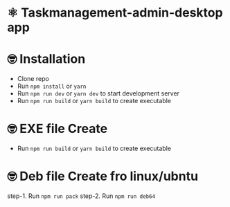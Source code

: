 # ⚛ Taskmanagement-admin-desktop app

# 🤓 Installation

-   Clone repo
-   Run `npm install` or `yarn`
-   Run `npm run dev` or `yarn dev` to start development server
-   Run `npm run build` or `yarn build` to create executable

# 🤓 EXE file Create
   
- Run `npm run build` or `yarn build` to create executable

# 🤓 Deb file Create fro linux/ubntu

step-1.  Run `npm run pack` 
step-2.  Run `npm run deb64`


